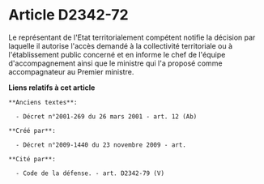 # Article D2342-72

Le représentant de l'Etat territorialement compétent notifie la décision par laquelle il autorise l'accès demandé à la
collectivité territoriale ou à l'établissement public concerné et en informe le chef de l'équipe d'accompagnement ainsi que
le ministre qui l'a proposé comme accompagnateur au Premier ministre.

**Liens relatifs à cet article**

	**Anciens textes**:

	  - Décret n°2001-269 du 26 mars 2001 - art. 12 (Ab)

	**Créé par**:

	  - Décret n°2009-1440 du 23 novembre 2009 - art.

	**Cité par**:

	  - Code de la défense. - art. D2342-79 (V)
